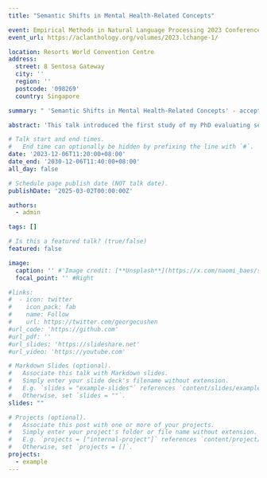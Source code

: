```yaml
---
title: "Semantic Shifts in Mental Health-Related Concepts"

event: Empirical Methods in Natural Language Processing 2023 Conference (Singapore)
event_url: https://aclanthology.org/volumes/2023.lchange-1/

location: Resorts World Convention Centre
address:
  street: 8 Sentosa Gateway 
  city: ''
  region: ''
  postcode: '098269'
  country: Singapore

summary: " 'Semantic Shifts in Mental Health-Related Concepts' - accepted in The 4th International Workshop on Computational Approaches to Historical Language Change 2023 (LChange'23), collocated with the EMNLP-2023 conference"

abstract: 'This talk introduced the first study of my PhD evaluating semantic shifts in mental health-related concepts in two diachronic corpora spanning 1970-2016, one academic and one general. It evaluated whether their meanings have broadened to encompass less severe phenomena and whether they have become more pathology related. It applies a recently proposed methodology (Baes et al., 2023) to examine whether words collocating with a sample of mental health concepts have become less emotionally intense and develops a new way to examine whether the concepts increasingly co-occur with pathology-related terms. In support of the first hypothesis, mental health-related concepts became associated with less emotionally intense language in the psychology corpus (addiction, anger, stress, worry) and in the general corpus (addiction, grief, stress, worry). In support of the second hypothesis, mental health-related concepts came to be more associated with pathology-related language in psychology (addiction, grief, stress, worry) and in the general corpus (grief, stress). Findings demonstrate that some mental health concepts have become normalized and/or pathologized, a conclusion with important social and cultural implications.'

# Talk start and end times.
#   End time can optionally be hidden by prefixing the line with `#`.
date: '2023-12-06T11:20:00+08:00'
date_end: '2030-12-06T11:40:00+08:00'
all_day: false

# Schedule page publish date (NOT talk date).
publishDate: '2025-03-02T00:00:00Z'

authors:
  - admin

tags: []

# Is this a featured talk? (true/false)
featured: false

image:
  caption: '' #'Image credit: [**Unsplash**](https://x.com/naomi_baes/status/1734132267789013395/photo/2)'
  focal_point: '' #Right

#links:
#  - icon: twitter
#    icon_pack: fab
#    name: Follow
#    url: https://twitter.com/georgecushen
#url_code: 'https://github.com'
#url_pdf: ''
#url_slides: 'https://slideshare.net'
#url_video: 'https://youtube.com'

# Markdown Slides (optional).
#   Associate this talk with Markdown slides.
#   Simply enter your slide deck's filename without extension.
#   E.g. `slides = "example-slides"` references `content/slides/example-slides.md`.
#   Otherwise, set `slides = ""`.
slides: ""

# Projects (optional).
#   Associate this post with one or more of your projects.
#   Simply enter your project's folder or file name without extension.
#   E.g. `projects = ["internal-project"]` references `content/project/deep-learning/index.md`.
#   Otherwise, set `projects = []`.
projects:
  - example
---
```


